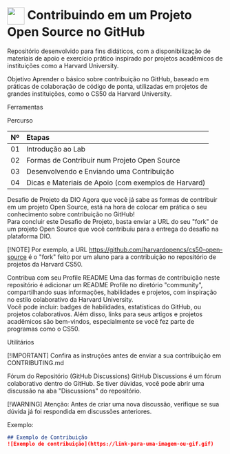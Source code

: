 <h1> <a href="https://www.harvard.edu/"> <img align="center" width="40px" src="https://upload.wikimedia.org/wikipedia/commons/thumb/2/29/Harvard_shield_wreath.svg/800px-Harvard_shield_wreath.svg.png"></a> <span> Contribuindo em um Projeto Open Source no GitHub</span> </h1>
Repositório desenvolvido para fins didáticos, com a disponibilização de materiais de apoio e exercício prático inspirado por projetos acadêmicos de instituições como a Harvard University.



Objetivo
Aprender o básico sobre contribuição no GitHub, baseado em práticas de colaboração de código de ponta, utilizadas em projetos de grandes instituições, como o CS50 da Harvard University.

Ferramentas


Percurso
<table> <thead> <tr align="left"> <th>Nº</th> <th>Etapas</th> </tr> </thead> <tbody align="left"> <tr> <td>01</td> <td>Introdução ao Lab</td> </tr> <tr> <td>02</td> <td>Formas de Contribuir num Projeto Open Source</td> </tr> <tr> <td>03</td> <td>Desenvolvendo e Enviando uma Contribuição</td> </tr> <tr> <td>04</td> <td>Dicas e Materiais de Apoio (com exemplos de Harvard)</td> </tr> </tbody> </table>
Desafio de Projeto da DIO
Agora que você já sabe as formas de contribuir em um projeto Open Source, está na hora de colocar em prática o seu conhecimento sobre contribuição no GitHub! <br> Para concluir este Desafio de Projeto, basta enviar a URL do seu "fork" de um projeto Open Source que você contribuiu para a entrega do desafio na plataforma DIO.

[!NOTE]
Por exemplo, a URL https://github.com/harvardopencs/cs50-open-source é o "fork" feito por um aluno para a contribuição no repositório de projetos da Harvard CS50.

Contribua com seu Profile README
Uma das formas de contribuição neste repositório é adicionar um README Profile no diretório "community", compartilhando suas informações, habilidades e projetos, com inspiração no estilo colaborativo da Harvard University. <br> Você pode incluir: badges de habilidades, estatísticas do GitHub, ou projetos colaborativos. Além disso, links para seus artigos e projetos acadêmicos são bem-vindos, especialmente se você fez parte de programas como o CS50.

Utilitários


[!IMPORTANT]
Confira as instruções antes de enviar a sua contribuição em CONTRIBUTING.md

Fórum do Repositório (GitHub Discussions)
GitHub Discussions é um fórum colaborativo dentro do GitHub. Se tiver dúvidas, você pode abrir uma discussão na aba "Discussions" do repositório.

[!WARNING]
Atenção: Antes de criar uma nova discussão, verifique se sua dúvida já foi respondida em discussões anteriores.

Exemplo:
```markdown
## Exemplo de Contribuição
![Exemplo de contribuição](https://link-para-uma-imagem-ou-gif.gif)

